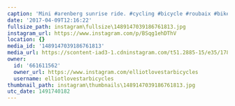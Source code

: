 ```yaml
---
caption: 'Mini #arenberg sunrise ride. #cycling #bicycle #roubaix #bikechi #lovestarraceclub'
date: '2017-04-09T12:16:22'
fullsize_path: instagram\fullsize\1489147039186761813.jpg
instagram_url: https://www.instagram.com/p/BSqg1ehDThV
location: {}
media_id: '1489147039186761813'
media_url: https://scontent-iad3-1.cdninstagram.com/t51.2885-15/e35/17817966_200450213790867_935285362710806528_n.jpg
owner:
  id: '661611562'
  owner_url: https://www.instagram.com/elliotlovestarbicycles
  username: elliotlovestarbicycles
thumbnail_path: instagram\thumbnails\1489147039186761813.jpg
utc_date: 1491740182
---
```

